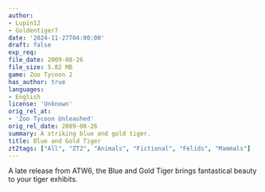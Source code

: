 ```yaml
---
author:
- Lupin12
- Goldentiger7
date: '2024-11-27T04:00:00'
draft: false
exp_req:
file_date: 2009-08-26
file_size: 5.82 MB
game: Zoo Tycoon 2
has_author: true
languages:
- English
license: 'Unknown'
orig_rel_at:
- 'Zoo Tycoon Unleashed'
orig_rel_date: 2009-08-26
summary: A striking blue and gold tiger.
title: Blue and Gold Tiger
zt2tags: ["All", "ZT2", "Animals", "Fictional", "Felids", "Mammals"]
---
```

A late release from ATW6, the Blue and Gold Tiger brings fantastical beauty to your tiger exhibits.
